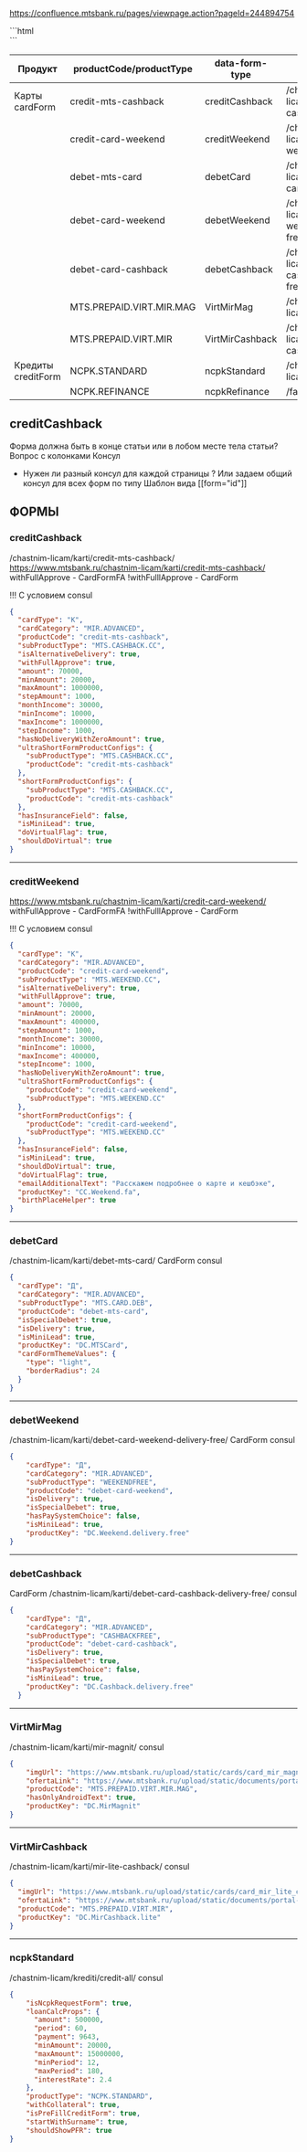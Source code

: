 https://confluence.mtsbank.ru/pages/viewpage.action?pageId=244894754

<div id="form" data-form-type="creditCashback" />
<div id="form" data-form-type="creditCashback" />
<div id="form" data-form-type="creditCashback" />
```html
<div id="form" data-form-type="creditCashback" />
```

| Продукт               | productCode/productType  | data-form-type  | Пример                                                   |     |
| --------------------- | ------------------------ | --------------- | -------------------------------------------------------- | --- |
| Карты cardForm        | credit-mts-cashback      | creditCashback  | /chastnim-licam/karti/credit-mts-cashback/               |     |
|                       | credit-card-weekend      | creditWeekend   | /chastnim-licam/karti/credit-card-weekend/               |     |
|                       | debet-mts-card           | debetCard       | /chastnim-licam/karti/debet-mts-card/                    |     |
|                       | debet-card-weekend       | debetWeekend    | /chastnim-licam/karti/debet-card-weekend-delivery-free/  |     |
|                       | debet-card-cashback      | debetCashback   | /chastnim-licam/karti/debet-card-cashback-delivery-free/ |     |
|                       | MTS.PREPAID.VIRT.MIR.MAG | VirtMirMag      | /chastnim-licam/karti/mir-magnit/                        |     |
|                       | MTS.PREPAID.VIRT.MIR     | VirtMirCashback | /chastnim-licam/karti/mir-lite-cashback/                 |     |
| Кредиты<br>creditForm | NCPK.STANDARD            | ncpkStandard    | /chastnim-licam/krediti/credit-all/                      |     |
|                       | NCPK.REFINANCE           | ncpkRefinance   | /factory/krediti/refinans/                               |     |

## creditCashback


Форма должна быть в конце статьи или в лобом месте тела статьи?
Вопрос с колонками
Консул
- Нужен ли разный консул для каждой страницы ? Или задаем общий консул для всех форм по типу
Шаблон вида [[form="id"]]


## ФОРМЫ

### creditCashback

/chastnim-licam/karti/credit-mts-cashback/
https://www.mtsbank.ru/chastnim-licam/karti/credit-mts-cashback/
withFullApprove - CardFormFA
!withFulllApprove - CardForm

!!! C условием
consul
```json
{
  "cardType": "К",
  "cardCategory": "MIR.ADVANCED",
  "productCode": "credit-mts-cashback",
  "subProductType": "MTS.CASHBACK.CC",
  "isAlternativeDelivery": true,
  "withFullApprove": true,
  "amount": 70000,
  "minAmount": 20000,
  "maxAmount": 1000000,
  "stepAmount": 1000,
  "monthIncome": 30000,
  "minIncome": 10000,
  "maxIncome": 1000000,
  "stepIncome": 1000,
  "hasNoDeliveryWithZeroAmount": true,
  "ultraShortFormProductConfigs": {
    "subProductType": "MTS.CASHBACK.CC",
    "productCode": "credit-mts-cashback"
  },
  "shortFormProductConfigs": {
    "subProductType": "MTS.CASHBACK.CC",
    "productCode": "credit-mts-cashback"
  },
  "hasInsuranceField": false,
  "isMiniLead": true,
  "doVirtualFlag": true,
  "shouldDoVirtual": true
}
```

---

### creditWeekend
https://www.mtsbank.ru/chastnim-licam/karti/credit-card-weekend/
withFullApprove - CardFormFA
!withFulllApprove - CardForm

!!! C условием
consul
```json
{
  "cardType": "К",
  "cardCategory": "MIR.ADVANCED",
  "productCode": "credit-card-weekend",
  "subProductType": "MTS.WEEKEND.CC",
  "isAlternativeDelivery": true,
  "withFullApprove": true,
  "amount": 70000,
  "minAmount": 20000,
  "maxAmount": 400000,
  "stepAmount": 1000,
  "monthIncome": 30000,
  "minIncome": 10000,
  "maxIncome": 400000,
  "stepIncome": 1000,
  "hasNoDeliveryWithZeroAmount": true,
  "ultraShortFormProductConfigs": {
    "productCode": "credit-card-weekend",
    "subProductType": "MTS.WEEKEND.CC"
  },
  "shortFormProductConfigs": {
    "productCode": "credit-card-weekend",
    "subProductType": "MTS.WEEKEND.CC"
  },
  "hasInsuranceField": false,
  "isMiniLead": true,
  "shouldDoVirtual": true,
  "doVirtualFlag": true,
  "emailAdditionalText": "Расскажем подробнее о карте и кешбэке",
  "productKey": "CC.Weekend.fa",
  "birthPlaceHelper": true
}
```

---
### debetCard
/chastnim-licam/karti/debet-mts-card/
CardForm
consul
```json
{
  "cardType": "Д",
  "cardCategory": "MIR.ADVANCED",
  "subProductType": "MTS.CARD.DEB",
  "productCode": "debet-mts-card",
  "isSpecialDebet": true,
  "isDelivery": true,
  "isMiniLead": true,
  "productKey": "DC.MTSCard",
  "cardFormThemeValues": {
    "type": "light",
    "borderRadius": 24
  }
}
```

---
### debetWeekend
/chastnim-licam/karti/debet-card-weekend-delivery-free/
CardForm
consul
```json
{
	"cardType": "Д",
	"cardCategory": "MIR.ADVANCED",
	"subProductType": "WEEKENDFREE",
	"productCode": "debet-card-weekend",
	"isDelivery": true,
	"isSpecialDebet": true,
	"hasPaySystemChoice": false,
	"isMiniLead": true,
	"productKey": "DC.Weekend.delivery.free"
}
```

---

### debetCashback
CardForm
/chastnim-licam/karti/debet-card-cashback-delivery-free/
consul
```json
{
    "cardType": "Д",
    "cardCategory": "MIR.ADVANCED",
    "subProductType": "CASHBACKFREE",
    "productCode": "debet-card-cashback",
    "isDelivery": true,
    "isSpecialDebet": true,
    "hasPaySystemChoice": false,
    "isMiniLead": true,
    "productKey": "DC.Cashback.delivery.free"
  }
```
---
### VirtMirMag
/chastnim-licam/karti/mir-magnit/
consul
```json
{
	"imgUrl": "https://www.mtsbank.ru/upload/static/cards/card_mir_magnit",
	"ofertaLink": "https://www.mtsbank.ru/upload/static/documents/portal-frontend-cards/mts-dengi-magnit/oferta-mts-cashback-magnit.pdf",
	"productCode": "MTS.PREPAID.VIRT.MIR.MAG",
	"hasOnlyAndroidText": true,
	"productKey": "DC.MirMagnit"
}
```
---
### VirtMirCashback
/chastnim-licam/karti/mir-lite-cashback/
consul
```json
{
  "imgUrl": "https://www.mtsbank.ru/upload/static/cards/card_mir_lite_cashback",
  "ofertaLink": "https://www.mtsbank.ru/upload/static/documents/portal-frontend-cards/virtual-cashback/oferta-mts-cashback-lite-mir.pdf",
  "productCode": "MTS.PREPAID.VIRT.MIR",
  "productKey": "DC.MirCashback.lite"
}
```
---
### ncpkStandard
/chastnim-licam/krediti/credit-all/
consul
```json
{
	"isNcpkRequestForm": true,
	"loanCalcProps": {
	  "amount": 500000,
	  "period": 60,
	  "payment": 9643,
	  "minAmount": 20000,
	  "maxAmount": 15000000,
	  "minPeriod": 12,
	  "maxPeriod": 180,
	  "interestRate": 2.4
	},
	"productType": "NCPK.STANDARD",
	"withCollateral": true,
	"isPreFillCreditForm": true,
	"startWithSurname": true,
	"shouldShowPFR": true
}
```